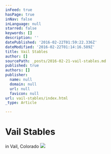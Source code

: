```yaml
---
inFeed: true
hasPage: true
inNav: false
inLanguage: null
starred: false
keywords: []
description: ''
datePublished: '2016-02-22T01:59:22.336Z'
dateModified: '2016-02-22T01:14:16.589Z'
title: Vail Stables
author: []
sourcePath: _posts/2016-02-21-vail-stables.md
published: true
authors: []
publisher:
  name: null
  domain: null
  url: null
  favicon: null
url: vail-stables/index.html
_type: Article

---
```

# Vail Stables

in Vail, Colorado
![](https://the-grid-user-content.s3-us-west-2.amazonaws.com/fda71fea-ad79-45c8-9e51-2bacfbd5f0cf.png)